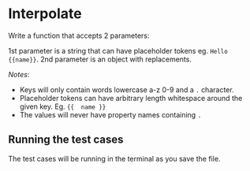 # Interpolate

Write a function that accepts 2 parameters:

1st parameter is a string that can have placeholder tokens eg. `Hello {{name}}`.
2nd parameter is an object with replacements.

*Notes*:

- Keys will only contain words lowercase a-z 0-9 and a `.` character.
- Placeholder tokens can have arbitrary length whitespace around the given key. Eg. `{{  name }}`
- The values will never have property names containing `.` 

## Running the test cases

The test cases will be running in the terminal as you save the file.
